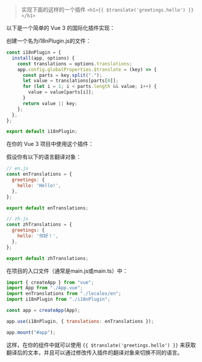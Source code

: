 > 实现下面的这样的一个插件 `<h1>{{ $translate('greetings.hello') }}</h1>`

以下是一个简单的 Vue 3 的国际化插件实现：

创建一个名为i18nPlugin.js的文件：

```js
const i18nPlugin = {
  install(app, options) {
    const translations = options.translations;
    app.config.globalProperties.$translate = (key) => {
      const parts = key.split(".");
      let value = translations[parts[0]];
      for (let i = 1; i < parts.length && value; i++) {
        value = value[parts[i]];
      }
      return value || key;
    };
  },
};

export default i18nPlugin;
```

在你的 Vue 3 项目中使用这个插件：

假设你有以下的语言翻译对象：

```js
// en.js
const enTranslations = {
  greetings: {
    hello: 'Hello!',
  },
};

export default enTranslations;

// zh.js
const zhTranslations = {
  greetings: {
    hello: '你好！',
  },
};

export default zhTranslations;
```

在项目的入口文件（通常是main.js或main.ts）中：

```js
import { createApp } from "vue";
import App from "./App.vue";
import enTranslations from "./locales/en";
import i18nPlugin from "./i18nPlugin";

const app = createApp(App);

app.use(i18nPlugin, { translations: enTranslations });

app.mount("#app");
```

这样，在你的组件中就可以使用 `{{ $translate('greetings.hello') }}` 来获取翻译后的文本，并且可以通过修改传入插件的翻译对象来切换不同的语言。
